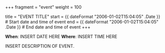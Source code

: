 +++
fragment = "event"
weight = 100

title = "EVENT TITLE"
start = {{ dateFormat "2006-01-02T15:04:05" .Date }} # Start date and time of event 
end = {{ dateFormat "2006-01-02T15:04:05" .Date }} # End date and time of event
+++

**When**: INSERT DATE HERE 
**Where**: INSERT TIME HERE

INSERT DESCRIPTION OF EVENT.
